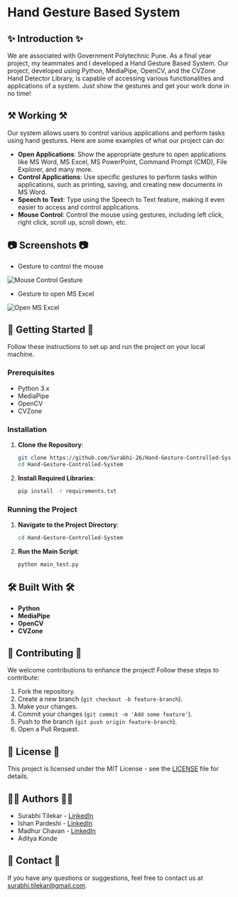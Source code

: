 # Hand Gesture Based System

## ✨ Introduction ✨

We are associated with Government Polytechnic Pune. As a final year project, my teammates and I developed a Hand Gesture Based System. Our project, developed using Python, MediaPipe, OpenCV, and the CVZone Hand Detector Library, is capable of accessing various functionalities and applications of a system. Just show the gestures and get your work done in no time!

## ⚒️ Working ⚒️

Our system allows users to control various applications and perform tasks using hand gestures. Here are some examples of what our project can do:
- **Open Applications**: Show the appropriate gesture to open applications like MS Word, MS Excel, MS PowerPoint, Command Prompt (CMD), File Explorer, and many more.
- **Control Applications**: Use specific gestures to perform tasks within applications, such as printing, saving, and creating new documents in MS Word.
- **Speech to Text**: Type using the Speech to Text feature, making it even easier to access and control applications.
- **Mouse Control**: Control the mouse using gestures, including left click, right click, scroll up, scroll down, etc.

## 📷 Screenshots 📷

* Gesture to control the mouse
  
![Mouse Control Gesture](https://media.licdn.com/dms/image/D4D2DAQFkUd8DxjfIVQ/profile-treasury-image-shrink_800_800/0/1694371238709?e=1717610400&v=beta&t=VHBp4yiQtd8yTkzsBlhwTiVz2iq6ShHdLuWcdycEdpQ)

* Gesture to open MS Excel
  
![Open MS Excel](https://media.licdn.com/dms/image/D4D2DAQELyxHFMnrAOg/profile-treasury-image-shrink_800_800/0/1694371185663?e=1717610400&v=beta&t=3XGhccI0kdKTOsLBy2AmZhtyd_us9poGlfVkMed_Wr4)


## 🚀 Getting Started 🚀

Follow these instructions to set up and run the project on your local machine.

### Prerequisites

- Python 3.x
- MediaPipe
- OpenCV
- CVZone

### Installation

1. **Clone the Repository**:
    ```sh
    git clone https://github.com/Surabhi-26/Hand-Gesture-Controlled-System.git
    cd Hand-Gesture-Controlled-System
    ```

2. **Install Required Libraries**:
    ```sh
    pip install -r requirements.txt
    ```

### Running the Project

1. **Navigate to the Project Directory**:
    ```sh
    cd Hand-Gesture-Controlled-System
    ```

2. **Run the Main Script**:
    ```sh
    python main_test.py
    ```

## 🛠️ Built With 🛠️

- **Python**
- **MediaPipe**
- **OpenCV**
- **CVZone**

## 🤝 Contributing 🤝

We welcome contributions to enhance the project! Follow these steps to contribute:

1. Fork the repository.
2. Create a new branch (`git checkout -b feature-branch`).
3. Make your changes.
4. Commit your changes (`git commit -m 'Add some feature'`).
5. Push to the branch (`git push origin feature-branch`).
6. Open a Pull Request.

## 📄 License 📄

This project is licensed under the MIT License - see the [LICENSE](LICENSE) file for details.

## 🧑‍💻 Authors 🧑‍💻

- Surabhi Tilekar - [LinkedIn](https://www.linkedin.com/in/surabhi-tilekar-87b437284/)
- Ishan Pardeshi - [LinkedIn](https://www.linkedin.com/in/ishan-pardeshi-169308272/)
- Madhur Chavan - [LinkedIn](https://www.linkedin.com/in/madhur-chavan-97b014214/)
- Aditya Konde 

## 📧 Contact 📧

If you have any questions or suggestions, feel free to contact us at [surabhi.tilekar@gmail.com](mailto:your-email@example.com).


